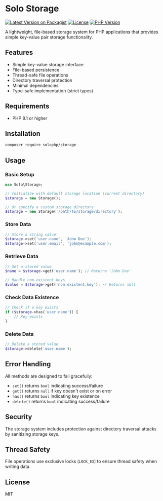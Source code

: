 # Solo Storage

[![Latest Version on Packagist](https://img.shields.io/packagist/v/solophp/storage.svg)](https://packagist.org/packages/solophp/storage)
[![License](https://img.shields.io/packagist/l/solophp/storage.svg)](LICENSE)
[![PHP Version](https://img.shields.io/packagist/php-v/solophp/storage.svg)](https://packagist.org/packages/solophp/storage)

A lightweight, file-based storage system for PHP applications that provides simple key-value pair storage functionality.

## Features

- Simple key-value storage interface
- File-based persistence
- Thread-safe file operations
- Directory traversal protection
- Minimal dependencies
- Type-safe implementation (strict types)

## Requirements

- PHP 8.1 or higher

## Installation

```bash
composer require solophp/storage
```

## Usage

### Basic Setup

```php
use Solo\Storage;

// Initialize with default storage location (current directory)
$storage = new Storage();

// Or specify a custom storage directory
$storage = new Storage('/path/to/storage/directory');
```

### Store Data

```php
// Store a string value
$storage->set('user.name', 'John Doe');
$storage->set('user.email', 'john@example.com');
```

### Retrieve Data

```php
// Get a stored value
$name = $storage->get('user.name'); // Returns 'John Doe'

// Handle non-existent keys
$value = $storage->get('non.existent.key'); // Returns null
```

### Check Data Existence

```php
// Check if a key exists
if ($storage->has('user.name')) {
    // Key exists
}
```

### Delete Data

```php
// Delete a stored value
$storage->delete('user.name');
```

## Error Handling

All methods are designed to fail gracefully:

- `set()` returns `bool` indicating success/failure
- `get()` returns `null` if key doesn't exist or on error
- `has()` returns `bool` indicating key existence
- `delete()` returns `bool` indicating success/failure

## Security

The storage system includes protection against directory traversal attacks by sanitizing storage keys.

## Thread Safety

File operations use exclusive locks (`LOCK_EX`) to ensure thread safety when writing data.

## License

MIT